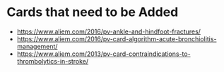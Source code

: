 # Cards that need to be Added

- https://www.aliem.com/2016/pv-ankle-and-hindfoot-fractures/
- https://www.aliem.com/2016/pv-card-algorithm-acute-bronchiolitis-management/
- https://www.aliem.com/2013/pv-card-contraindications-to-thrombolytics-in-stroke/

